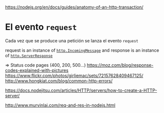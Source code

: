 https://nodejs.org/en/docs/guides/anatomy-of-an-http-transaction/

# El evento `request`

Cada vez que se produce una petición se lanza el evento `request`

request is an instance of [`http.IncomingMessage`](https://nodejs.org/dist/latest-v4.x/docs/api/http.html#http_class_http_incomingmessage) and response is an instance of [`http.ServerResponse`](https://nodejs.org/dist/latest-v4.x/docs/api/http.html#http_class_http_serverresponse) 



=> Status code pages (400, 200, 500...)
https://moz.com/blog/response-codes-explained-with-pictures
https://www.flickr.com/photos/girliemac/sets/72157628409467125/
http://www.hongkiat.com/blog/common-http-errors/




https://docs.nodejitsu.com/articles/HTTP/servers/how-to-create-a-HTTP-server/


http://www.murvinlai.com/req-and-res-in-nodejs.html